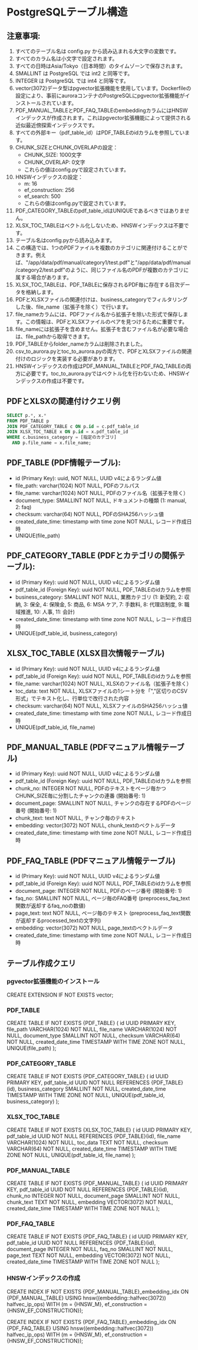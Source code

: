 # PostgreSQLテーブル構造

## 注意事項:

1. すべてのテーブル名は config.py から読み込まれる大文字の変数です。
2. すべてのカラム名は小文字で設定されます。
3. すべての日時はAsia/Tokyo（日本時間）のタイムゾーンで保存されます。
4. SMALLINT は PostgreSQL では int2 と同等です。
5. INTEGER は PostgreSQL では int4 と同等です。
6. vector(3072)データ型はpgvector拡張機能を使用しています。Dockerfileの設定により、事前にauroraコンテナのPostgreSQLにpgvector拡張機能がインストールされています。
7. PDF_MANUAL_TABLEとPDF_FAQ_TABLEのembeddingカラムにはHNSWインデックスが作成されます。これはpgvector拡張機能によって提供される近似最近傍探索インデックスです。
8. すべての外部キー（pdf_table_id）はPDF_TABLEのidカラムを参照しています。
9. CHUNK_SIZEとCHUNK_OVERLAPの設定：
   - CHUNK_SIZE: 1000文字
   - CHUNK_OVERLAP: 0文字
   - これらの値はconfig.pyで設定されています。
10. HNSWインデックスの設定：
    - m: 16
    - ef_construction: 256
    - ef_search: 500
    - これらの値はconfig.pyで設定されています。
11. PDF_CATEGORY_TABLEのpdf_table_idはUNIQUEであるべきではありません。
12. XLSX_TOC_TABLEはベクトル化しないため、HNSWインデックスは不要です。
13. テーブル名はconfig.pyから読み込みます。
14. この構造では、1つのPDFファイルを複数のカテゴリに関連付けることができます。例えば、"/app/data/pdf/manual/category1/test.pdf"と"/app/data/pdf/manual/category2/test.pdf"のように、同じファイル名のPDFが複数のカテゴリに属する場合があります。
15. XLSX_TOC_TABLEは、PDF_TABLEに保存されるPDF毎に存在する目次データを格納します。
16. PDFとXLSXファイルの関連付けは、business_categoryでフィルタリングした後、file_name（拡張子を除く）で行います。
17. file_nameカラムには、PDFファイル名から拡張子を除いた形式で保存します。この情報は、PDFとXLSXファイルのペアを見つけるために重要です。
18. file_nameには拡張子を含めません。拡張子を含むファイル名が必要な場合は、file_pathから取得できます。
19. PDF_TABLEからfolder_nameカラムは削除されました。
20. csv_to_aurora.pyとtoc_to_aurora.pyの両方で、PDFとXLSXファイルの関連付けのロジックを実装する必要があります。
21. HNSWインデックスの作成はPDF_MANUAL_TABLEとPDF_FAQ_TABLEの両方に必要です。toc_to_aurora.pyではベクトル化を行わないため、HNSWインデックスの作成は不要です。

## PDFとXLSXの関連付けクエリ例
```sql
SELECT p.*, x.*
FROM PDF_TABLE p
JOIN PDF_CATEGORY_TABLE c ON p.id = c.pdf_table_id
JOIN XLSX_TOC_TABLE x ON p.id = x.pdf_table_id
WHERE c.business_category = [指定のカテゴリ]
  AND p.file_name = x.file_name;
```

## PDF_TABLE (PDF情報テーブル):

- id (Primary Key): uuid, NOT NULL, UUID v4によるランダム値
- file_path: varchar(1024) NOT NULL, PDFのフルパス
- file_name: varchar(1024) NOT NULL, PDFのファイル名（拡張子を除く）
- document_type: SMALLINT NOT NULL, ドキュメントの種類 (1: manual, 2: faq)
- checksum: varchar(64) NOT NULL, PDFのSHA256ハッシュ値
- created_date_time: timestamp with time zone NOT NULL, レコード作成日時
- UNIQUE(file_path)

## PDF_CATEGORY_TABLE (PDFとカテゴリの関係テーブル):

- id (Primary Key): uuid NOT NULL, UUID v4によるランダム値
- pdf_table_id (Foreign Key): uuid NOT NULL, PDF_TABLEのidカラムを参照
- business_category: SMALLINT NOT NULL, 業務カテゴリ (1: 新契約, 2: 収納, 3: 保全, 4: 保険金, 5: 商品, 6: MSA ケア, 7: 手数料, 8: 代理店制度, 9: 職域推進, 10: 人事, 11: 会計)
- created_date_time: timestamp with time zone NOT NULL, レコード作成日時
- UNIQUE(pdf_table_id, business_category)

## XLSX_TOC_TABLE (XLSX目次情報テーブル)

- id (Primary Key): uuid NOT NULL, UUID v4によるランダム値
- pdf_table_id (Foreign Key): uuid NOT NULL, PDF_TABLEのidカラムを参照
- file_name: varchar(1024) NOT NULL, XLSXのファイル名（拡張子を除く）
- toc_data: text NOT NULL, XLSXファイルの1シート分を「","区切りのCSV形式」でテキスト化し、行単位で改行された内容
- checksum: varchar(64) NOT NULL, XLSXファイルのSHA256ハッシュ値
- created_date_time: timestamp with time zone NOT NULL, レコード作成日時
- UNIQUE(pdf_table_id, file_name)

## PDF_MANUAL_TABLE (PDFマニュアル情報テーブル)

- id (Primary Key): uuid NOT NULL, UUID v4によるランダム値
- pdf_table_id (Foreign Key): uuid NOT NULL, PDF_TABLEのidカラムを参照
- chunk_no: INTEGER NOT NULL, PDFのテキストをページ毎かつCHUNK_SIZE毎に分割したチャンクの連番 (開始番号: 1)
- document_page: SMALLINT NOT NULL, チャンクの存在するPDFのページ番号 (開始番号: 1)
- chunk_text: text NOT NULL, チャンク毎のテキスト
- embedding: vector(3072) NOT NULL, chunk_textのベクトルデータ
- created_date_time: timestamp with time zone NOT NULL, レコード作成日時

## PDF_FAQ_TABLE (PDFマニュアル情報テーブル)

- id (Primary Key): uuid NOT NULL, UUID v4によるランダム値
- pdf_table_id (Foreign Key): uuid NOT NULL, PDF_TABLEのidカラムを参照
- document_page: INTEGER NOT NULL, PDFのページ番号 (開始番号: 1)
- faq_no: SMALLINT NOT NULL, ページ毎のFAQ番号 (preprocess_faq_text関数が返却するfaq_noの数値)
- page_text: text NOT NULL, ページ毎のテキスト (preprocess_faq_text関数が返却するprocessed_textの文字列)
- embedding: vector(3072) NOT NULL, page_textのベクトルデータ
- created_date_time: timestamp with time zone NOT NULL, レコード作成日時

## テーブル作成クエリ
### pgvector拡張機能のインストール
CREATE EXTENSION IF NOT EXISTS vector;

### PDF_TABLE
CREATE TABLE IF NOT EXISTS {PDF_TABLE} (
    id UUID PRIMARY KEY,
    file_path VARCHAR(1024) NOT NULL,
    file_name VARCHAR(1024) NOT NULL,
    document_type SMALLINT NOT NULL,
    checksum VARCHAR(64) NOT NULL,
    created_date_time TIMESTAMP WITH TIME ZONE NOT NULL,
    UNIQUE(file_path)
);

### PDF_CATEGORY_TABLE
CREATE TABLE IF NOT EXISTS {PDF_CATEGORY_TABLE} (
    id UUID PRIMARY KEY,
    pdf_table_id UUID NOT NULL REFERENCES {PDF_TABLE}(id),
    business_category SMALLINT NOT NULL,
    created_date_time TIMESTAMP WITH TIME ZONE NOT NULL,
    UNIQUE(pdf_table_id, business_category)
);

### XLSX_TOC_TABLE
CREATE TABLE IF NOT EXISTS {XLSX_TOC_TABLE} (
    id UUID PRIMARY KEY,
    pdf_table_id UUID NOT NULL REFERENCES {PDF_TABLE}(id),
    file_name VARCHAR(1024) NOT NULL,
    toc_data TEXT NOT NULL,
    checksum VARCHAR(64) NOT NULL,
    created_date_time TIMESTAMP WITH TIME ZONE NOT NULL,
    UNIQUE(pdf_table_id, file_name)
);

### PDF_MANUAL_TABLE
CREATE TABLE IF NOT EXISTS {PDF_MANUAL_TABLE} (
    id UUID PRIMARY KEY,
    pdf_table_id UUID NOT NULL REFERENCES {PDF_TABLE}(id),
    chunk_no INTEGER NOT NULL,
    document_page SMALLINT NOT NULL,
    chunk_text TEXT NOT NULL,
    embedding VECTOR(3072) NOT NULL,
    created_date_time TIMESTAMP WITH TIME ZONE NOT NULL
);

### PDF_FAQ_TABLE
CREATE TABLE IF NOT EXISTS {PDF_FAQ_TABLE} (
    id UUID PRIMARY KEY,
    pdf_table_id UUID NOT NULL REFERENCES {PDF_TABLE}(id),
    document_page INTEGER NOT NULL,
    faq_no SMALLINT NOT NULL,
    page_text TEXT NOT NULL,
    embedding VECTOR(3072) NOT NULL,
    created_date_time TIMESTAMP WITH TIME ZONE NOT NULL
);

### HNSWインデックスの作成
CREATE INDEX IF NOT EXISTS {PDF_MANUAL_TABLE}_embedding_idx ON {PDF_MANUAL_TABLE}
USING hnsw((embedding::halfvec(3072)) halfvec_ip_ops)
WITH (m = {HNSW_M}, ef_construction = {HNSW_EF_CONSTRUCTION});

CREATE INDEX IF NOT EXISTS {PDF_FAQ_TABLE}_embedding_idx ON {PDF_FAQ_TABLE}
USING hnsw((embedding::halfvec(3072)) halfvec_ip_ops)
WITH (m = {HNSW_M}, ef_construction = {HNSW_EF_CONSTRUCTION});
